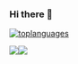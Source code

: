 ### Hi there 👋

<!--
**rohit20001221/rohit20001221** is a ✨ _special_ ✨ repository because its `README.md` (this file) appears on your GitHub profile.

Here are some ideas to get you started:

- 🔭 I’m currently working on ...
- 🌱 I’m currently learning ...
- 👯 I’m looking to collaborate on ...
- 🤔 I’m looking for help with ...
- 💬 Ask me about ...
- 📫 How to reach me: ...
- 😄 Pronouns: ...
- ⚡ Fun fact: ...
-->

[![toplanguages](https://github-readme-stats.vercel.app/api/top-langs/?username=rohit20001221&count_private=true&show_icons=true&theme=radical&layout=compact)]()

<img src="https://github-readme-stats.vercel.app/api?username=rohit20001221&&show_icons=true&count_private=true"/><img src="https://github-readme-streak-stats.herokuapp.com/?user=rohit20001221"/>
